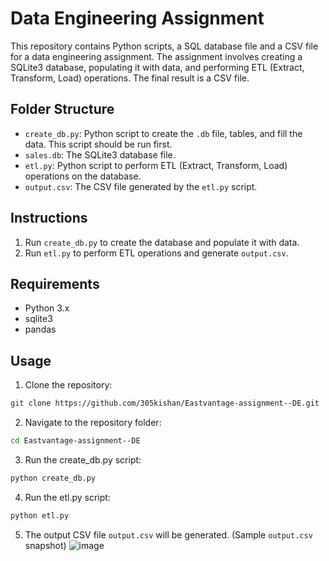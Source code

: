 # Data Engineering Assignment

This repository contains Python scripts, a SQL database file and a CSV file for a data engineering assignment. The assignment involves creating a SQLite3 database, populating it with data, and performing ETL (Extract, Transform, Load) operations. The final result is a CSV file.

## Folder Structure

- `create_db.py`: Python script to create the `.db` file, tables, and fill the data. This script should be run first.
- `sales.db`: The SQLite3 database file.
- `etl.py`: Python script to perform ETL (Extract, Transform, Load) operations on the database.
- `output.csv`: The CSV file generated by the `etl.py` script.

## Instructions

1. Run `create_db.py` to create the database and populate it with data.
2. Run `etl.py` to perform ETL operations and generate `output.csv`.

## Requirements

- Python 3.x
- sqlite3
- pandas

## Usage

1. Clone the repository:
```bash
git clone https://github.com/305kishan/Eastvantage-assignment--DE.git
```

2. Navigate to the repository folder:
```bash
cd Eastvantage-assignment--DE
```

3. Run the create_db.py script:
```bash
python create_db.py
```

4. Run the etl.py script:
```bash
python etl.py
```

5. The output CSV file `output.csv` will be generated. (Sample `output.csv` snapshot)
![image](https://github.com/305kishan/Eastvantage-assignment--DE/assets/33387051/6b834835-6cd1-4ab8-bd69-9b46998dcc08)



